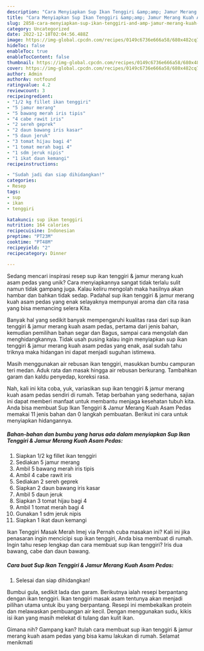 ```yaml
---
description: "Cara Menyiapkan Sup Ikan Tenggiri &amp;amp; Jamur Merang Kuah Asam Pedas yang Mantap"
title: "Cara Menyiapkan Sup Ikan Tenggiri &amp;amp; Jamur Merang Kuah Asam Pedas yang Mantap"
slug: 2858-cara-menyiapkan-sup-ikan-tenggiri-and-amp-jamur-merang-kuah-asam-pedas-yang-mantap
category: Uncategorized
date: 2022-12-18T02:04:56.488Z
image: https://img-global.cpcdn.com/recipes/0149c6736e666a58/680x482cq70/sup-ikan-tenggiri-jamur-merang-kuah-asam-pedas-foto-resep-utama.jpg
hideToc: false
enableToc: true
enableTocContent: false
thumbnail: https://img-global.cpcdn.com/recipes/0149c6736e666a58/680x482cq70/sup-ikan-tenggiri-jamur-merang-kuah-asam-pedas-foto-resep-utama.jpg
cover: https://img-global.cpcdn.com/recipes/0149c6736e666a58/680x482cq70/sup-ikan-tenggiri-jamur-merang-kuah-asam-pedas-foto-resep-utama.jpg
author: Admin
authorAv: notfound
ratingvalue: 4.2
reviewcount: 3
recipeingredient:
- "1/2 kg fillet ikan tenggiri"
- "5 jamur merang"
- "5 bawang merah iris tipis"
- "4 cabe rawit iris"
- "2 sereh geprek"
- "2 daun bawang iris kasar"
- "5 daun jeruk"
- "3 tomat hijau bagi 4"
- "1 tomat merah bagi 4"
- "1 sdm jeruk nipis"
- "1 ikat daun kemangi"
recipeinstructions:

- "Sudah jadi dan siap dihidangkan!"
categories:
- Resep
tags:
- sup
- ikan
- tenggiri

katakunci: sup ikan tenggiri 
nutrition: 164 calories
recipecuisine: Indonesian
preptime: "PT23M"
cooktime: "PT48M"
recipeyield: "2"
recipecategory: Dinner

---
```





Sedang mencari inspirasi resep sup ikan tenggiri &amp; jamur merang kuah asam pedas yang unik? Cara menyiapkannya sangat tidak terlalu sulit namun tidak gampang juga. Kalau keliru mengolah maka hasilnya akan hambar dan bahkan tidak sedap. Padahal sup ikan tenggiri &amp; jamur merang kuah asam pedas yang enak selayaknya mempunyai aroma dan cita rasa yang bisa memancing selera Kita.





Banyak hal yang sedikit banyak mempengaruhi kualitas rasa dari sup ikan tenggiri &amp; jamur merang kuah asam pedas, pertama dari jenis bahan, kemudian pemilihan bahan segar dan Bagus, sampai cara mengolah dan menghidangkannya. Tidak usah pusing kalau ingin menyiapkan sup ikan tenggiri &amp; jamur merang kuah asam pedas yang enak,      asal sudah tahu triknya maka hidangan ini dapat menjadi suguhan istimewa.














Masih menggunakan air rebusan ikan tenggiri, masukkan bumbu campuran teri medan. Aduk rata dan masak hingga air rebusan berkurang. Tambahkan garam dan kaldu penyedap, koreksi rasa.






Nah, kali ini kita coba, yuk, variasikan sup ikan tenggiri &amp; jamur merang kuah asam pedas sendiri di rumah. Tetap berbahan yang sederhana, sajian ini dapat memberi manfaat untuk membantu menjaga kesehatan tubuh kita. Anda bisa membuat Sup Ikan Tenggiri &amp; Jamur Merang Kuah Asam Pedas memakai 11 jenis bahan dan 0 langkah pembuatan. Berikut ini cara untuk menyiapkan hidangannya.

<!--inarticleads1-->

##### Bahan-bahan dan bumbu yang harus ada dalam menyiapkan Sup Ikan Tenggiri &amp; Jamur Merang Kuah Asam Pedas:

1. Siapkan 1/2 kg fillet ikan tenggiri
1. Sediakan 5 jamur merang
1. Ambil 5 bawang merah iris tipis
1. Ambil 4 cabe rawit iris
1. Sediakan 2 sereh geprek
1. Siapkan 2 daun bawang iris kasar
1. Ambil 5 daun jeruk
1. Siapkan 3 tomat hijau bagi 4
1. Ambil 1 tomat merah bagi 4
1. Gunakan 1 sdm jeruk nipis
1. Siapkan 1 ikat daun kemangi


Ikan Tenggiri Masak Merah Imej via Pernah cuba masakan ini? Kali ini jika penasaran ingin mencicipi sup ikan tenggiri, Anda bisa membuat di rumah. Ingin tahu resep lengkap dan cara membuat sup ikan tenggiri? Iris dua bawang, cabe dan daun bawang. 

<!--inarticleads2-->

##### Cara buat Sup Ikan Tenggiri &amp; Jamur Merang Kuah Asam Pedas:


1. Selesai dan siap dihidangkan!

Bumbui gula, sedikit lada dan garam. Berikutnya ialah resepi berpantang dengan ikan tenggiri. Ikan tenggiri masak asam tentunya akan menjadi pilihan utama untuk ibu yang berpantang. Resepi ini membekalkan protein dan melawaskan pembuangan air kecil. Dengan menggunakan sudu, kikis isi ikan yang masih melekat di tulang dan kulit ikan. 

Gimana nih? Gampang kan? Itulah cara membuat sup ikan tenggiri &amp; jamur merang kuah asam pedas yang bisa kamu lakukan di rumah. Selamat menikmati
